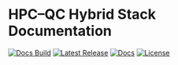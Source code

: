 # HPC–QC Hybrid Stack Documentation

[![Docs Build](https://github.com/ToroData/hpcqc-docs/actions/workflows/deploy-stable.yml/badge.svg)](https://github.com/ToroData/hpcqc-docs/actions/workflows/deploy-stable.yml) [![Latest Release](https://img.shields.io/github/v/release/ToroData/hpcqc-docs?label=version)](https://github.com/ToroData/hpcqc-docs/releases) [![Docs](https://img.shields.io/badge/docs-online-blue)](https://torodata.github.io/hpcqc-docs/stable/)
[![License](https://img.shields.io/github/license/ToroData/hpcqc-docs?color=blue)](LICENSE)
